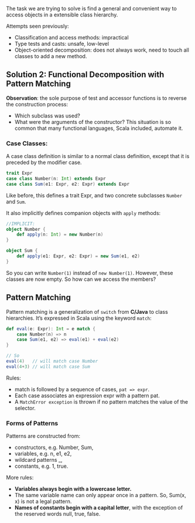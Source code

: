 The task we are trying to solve is find a general and convenient way to access objects in a extensible class hierarchy.

Attempts seen previously:
* Classification and access methods: impractical
* Type tests and casts: unsafe, low-level
* Object-oriented decomposition: does not always work, need to touch all classes to add a new method.

## Solution 2: Functional Decomposition with Pattern Matching

**Observation**: the sole purpose of test and accessor functions is to reverse the construction process:
* Which subclass was used?
* What were the arguments of the constructor?
This situation is so common that many functional languages, Scala included, automate it.

### Case Classes:
A case class definition is similar to a normal class definition, except that it is preceded by the modifier case. 
```scala
trait Expr
case class Number(n: Int) extends Expr
case class Sum(e1: Expr, e2: Expr) extends Expr
```
Like before, this defines a trait Expr, and two concrete subclasses `Number` and `Sum`.

It also implicitly defines companion objects with `apply` methods: 
```scala
//IMPLICIT:
object Number {
    def apply(n: Int) = new Number(n)
}

object Sum {
    def apply(e1: Expr, e2: Expr) = new Sum(e1, e2)
}
```
So you can write `Number(1)` instead of `new Number(1)`.
However, these classes are now empty. So how can we access the members?

## Pattern Matching

Pattern matching is a generalization of `switch` from **C/Java** to class hierarchies.
It’s expressed in Scala using the keyword `match`:

```scala
def eval(e: Expr): Int = e match {
    case Number(n) => n
    case Sum(e1, e2) => eval(e1) + eval(e2)
}

// So 
eval(4)   // will match case Number
eval(4+3) // will match case Sum
```

Rules:
* match is followed by a sequence of cases, `pat => expr`.
* Each case associates an expression expr with a pattern pat.
* A `MatchError exception` is thrown if no pattern matches the value of the selector.

### Forms of Patterns

Patterns are constructed from:
* constructors, e.g. Number, Sum,
* variables, e.g. n, e1, e2,
* wildcard patterns _,
* constants, e.g. 1, true.

More rules: 
* **Variables always begin with a lowercase letter.**
* The same variable name can only appear once in a pattern. So, Sum(x, x) is not a legal pattern.
* **Names of constants begin with a capital letter**, with the exception of the reserved words null, true, false.



